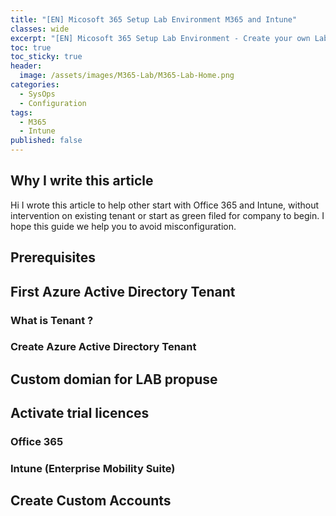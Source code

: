 ```yaml
---
title: "[EN] Micosoft 365 Setup Lab Environment M365 and Intune"
classes: wide
excerpt: "[EN] Micosoft 365 Setup Lab Environment - Create your own Lab with domains setup or prepare new tenant for you company. In this article we will go through creating new tenant, add custom domains for LAB purpose, assigned licences. " 
toc: true
toc_sticky: true
header:
  image: /assets/images/M365-Lab/M365-Lab-Home.png
categories:
  - SysOps
  - Configuration
tags:
  - M365
  - Intune
published: false
---
```


## Why I write this article

Hi I wrote this article to help other start with Office 365 and Intune, without intervention on existing tenant or start as green filed for company to begin. I hope this guide we help you to avoid misconfiguration.

## Prerequisites

## First Azure Active Directory Tenant
### What is Tenant ?

### Create Azure Active Directory Tenant
## Custom domian for LAB propuse

## Activate trial licences

### Office 365
### Intune (Enterprise Mobility Suite)

## Create Custom Accounts
